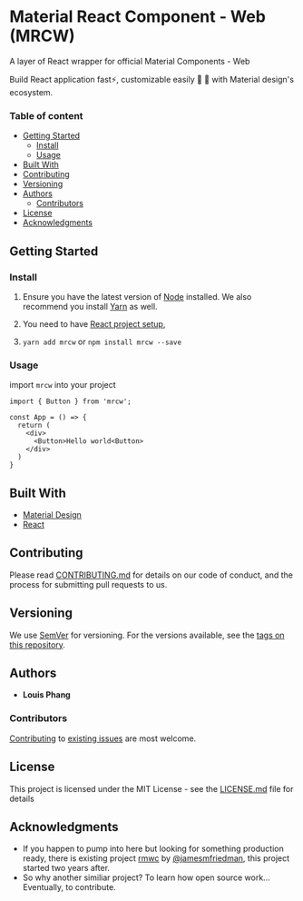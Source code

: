 # Material React Component - Web (MRCW)

A layer of React wrapper for official Material Components - Web

Build React application fast:zap:, customizable easily :lipstick: :ribbon: with Material design's ecosystem.

### Table of content
  - [Getting Started](#getting-started)
    - [Install](#install)
    - [Usage](#usage)
  - [Built With](#built-with)
  - [Contributing](#contributing)
  - [Versioning](#versioning)
  - [Authors](#authors)
    - [Contributors](#contributors)
  - [License](#license)
  - [Acknowledgments](#acknowledgments)

## Getting Started

### Install
1. Ensure you have the latest version of [Node](https://nodejs.org/en/download/) installed. We also recommend you install [Yarn](https://yarnpkg.com/en/docs/install) as well.

2. You need to have [React project setup](https://github.com/facebook/create-react-app), 

3. `yarn add mrcw` or `npm install mrcw --save`

### Usage

import `mrcw` into your project

```
import { Button } from 'mrcw';

const App = () => {
  return (
    <div>
      <Button>Hello world<Button>
    </div>
  )
}
```

## Built With

- [Material Design](https://material.io/)
- [React](https://reactjs.org/)

## Contributing

Please read [CONTRIBUTING.md](CONTRIBUTING.md) for details on our code of conduct, and the process for submitting pull requests to us.

## Versioning

We use [SemVer](http://semver.org/) for versioning. For the versions available, see the [tags on this repository](https://github.com/louis-pvs/mrcw/tags).

## Authors

- **Louis Phang**

### Contributors

[Contributing](#contributing) to [existing issues](https://github.com/louis-pvs/mrcw/issues) are most welcome.

## License

This project is licensed under the MIT License - see the [LICENSE.md](LICENSE.md) file for details

## Acknowledgments

- If you happen to pump into here but looking for something production ready, there is existing project [rmwc](https://jamesmfriedman.github.io/rmwc/) by [@jamesmfriedman](https://github.com/jamesmfriedman), this project started two years after.
- So why another similiar project? To learn how open source work... Eventually, to contribute.
